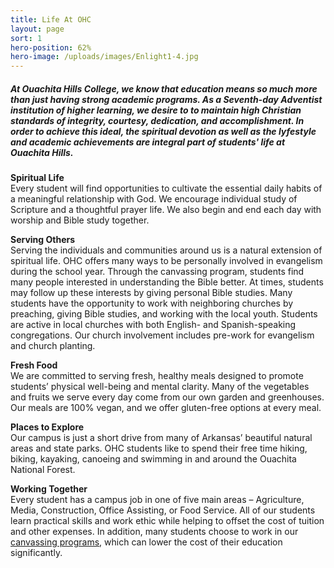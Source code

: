 ```yaml
---
title: Life At OHC
layout: page
sort: 1
hero-position: 62%
hero-image: /uploads/images/Enlight1-4.jpg
---
```

##### At Ouachita Hills College, we know that education means so much more than just having strong academic programs.  As a Seventh-day Adventist institution of higher learning, we desire to to maintain high Christian standards of integrity, courtesy, dedication, and accomplishment. In order to achieve this ideal, the spiritual devotion as well as the lyfestyle and academic achievements are integral part of students' life at Ouachita Hills.

**Spiritual Life**  
Every student will find opportunities to cultivate the essential daily habits of a
meaningful relationship with God. We encourage individual study of Scripture and a
thoughtful prayer life. We also begin and end each day with worship and Bible study
together.

**Serving Others**  
Serving the individuals and communities around us is a natural extension of spiritual life.
OHC offers many ways to be personally involved in evangelism during the school year. Through the canvassing program, students find many people interested in understanding the Bible better. At times, students may follow up these interests by giving personal Bible studies. 
Many students have the opportunity to work with neighboring churches by preaching, giving Bible studies, and working with the local youth. Students are active in local churches with both English- and Spanish-speaking congregations. Our church involvement includes pre-work for evangelism and church planting. 

**Fresh Food**  
We are committed to serving fresh, healthy meals designed to promote students&#8217;
physical well-being and mental clarity. Many of the vegetables and fruits we serve every
day come from our own garden and greenhouses. Our meals are 100% vegan, and we offer
gluten-free options at every meal.

**Places to Explore**  
Our campus is just a short drive from many of Arkansas&#8217; beautiful natural areas and
state parks. OHC students like to spend their free time hiking, biking, kayaking, canoeing
and swimming in and around the Ouachita National Forest.

**Working Together**  
Every student has a campus job in one of five main areas &#8211; Agriculture, Media,
Construction, Office Assisting, or Food Service. All of our students learn practical
skills and work ethic while helping to offset the cost of tuition and other expenses.
In addition, many students choose to work in our [canvassing programs](/pages/canvassing.html),
which can lower the cost of their education significantly.
